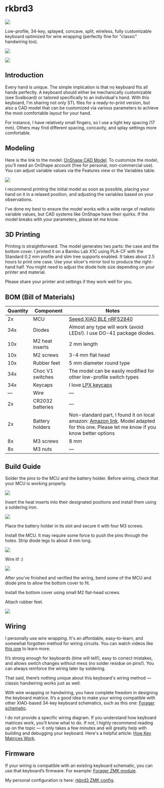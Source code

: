 # rkbrd3

![](./images/2.jpg)

Low-profile, 34-key, splayed, concave, split, wireless, fully customizable keyboard optimized for wire wrapping (perfectly fine for "classic" handwiring too).

![](./images/1.jpg)

![](./images/8.jpg)

## Introduction

Every hand is unique. The simple implication is that no keyboard fits all hands perfectly. A keyboard should either be mechanically customizable (see Svalboard) or tailored specifically to an individual's hand. With this keyboard, I'm sharing not only STL files for a ready-to-print version, but also a CAD model that can be customized via various parameters to achieve the most comfortable layout for your hand.

For instance, I have relatively small fingers, so I use a tight key spacing (17 mm). Others may find different spacing, concavity, and splay settings more comfortable.

## Modeling

Here is the link to the model: [OnShape CAD Model](https://cad.onshape.com/documents/c1f04e62418ea8430405ee0e/w/7ba627513a87dc41f966e769/e/bb377df9cee8dd07dce626be). To customize the model, you'll need an OnShape account (free for personal, non-commercial use). You can adjust variable values via the Features view or the Variables table.

![](./images/drawing.png)

I recommend printing the initial model as soon as possible, placing your hand on it in a relaxed position, and adjusting the variables based on your observations.

I've done my best to ensure the model works with a wide range of realistic variable values, but CAD systems like OnShape have their quirks. If the model breaks with your parameters, please let me know.

## 3D Printing

Printing is straightforward. The model generates two parts: the case and the bottom cover. I printed it on a Bambu Lab X1C using PLA-CF with the Standard 0.2 mm profile and slim tree supports enabled. It takes about 2.5 hours to print one case. Use your slicer's mirror tool to produce the right-hand half. You might need to adjust the diode hole size depending on your printer and material.

Please share your printer and settings if they work well for you.

## BOM (Bill of Materials)

| Quantity | Component        | Notes                                                                                                                                                                        |
| -------- | ---------------- | ---------------------------------------------------------------------------------------------------------------------------------------------------------------------------- |
| 2x       | MCU              | [Seeed XIAO BLE nRF52840](https://www.seeedstudio.com/Seeed-XIAO-BLE-nRF52840-p-5201.html)                                                                                   |
| 34x      | Diodes           | Almost any type will work (avoid LEDs!). I use DO-41 package diodes.                                                                                                         |
| 10x      | M2 heat inserts  | 2 mm length                                                                                                                                                                  |
| 10x      | M2 screws        | 3-4 mm flat head                                                                                                                                                             |
| 10x      | Rubber feet      | 5 mm diameter round type                                                                                                                                                     |
| 34x      | Choc V1 switches | The model can be easily modified for other low-profile switch types                                                                                                          |
| 34x      | Keycaps          | I love [LPX keycaps](https://github.com/levpopov/LPX/)                                                                                                                       |
| —        | Wire             | —                                                                                                                                                                            |
| 2x       | CR2032 batteries | —                                                                                                                                                                            |
| 2x       | Battery holders  | Non-standard part, I found it on local amazon: [Amazon link](https://www.amazon.de/dp/B08GX5W8DX). Model adapted for this one. Please let me know if you know better options |
| 8x       | M3 screws        | 8 mm                                                                                                                                                                         |
| 8x       | M3 nuts          | —                                                                                                                                                                            |

## Build Guide

Solder the pins to the MCU and the battery holder. Before wiring, check that your MCU is working properly.

![](./images/4.jpg)

Insert the heat inserts into their designated positions and install them using a soldering iron.

![](./images/3.jpg)

Place the battery holder in its slot and secure it with four M3 screws.

Install the MCU. It may require some force to push the pins through the holes. Strip diode legs to about 4 mm long.

![](./images/6.jpg )

Wire it! :)

![](./images/7.jpg)

After you’ve finished and verified the wiring, bend some of the MCU and diode pins to allow the bottom cover to fit.

Install the bottom cover using small M2 flat-head screws.

Attach rubber feet.

![](./images/9.jpg)

## Wiring

I personally use wire wrapping. It's an affordable, easy-to-learn, and somewhat forgotten method for wiring circuits. You can watch videos like [this one](https://www.youtube.com/watch?v=IXvEDM-m9CE) to learn more.

It’s strong enough for keyboards (time will tell!), easy to correct mistakes, and allows switch changes without mess (no solder residue on pins!). You can always reinforce the wiring later by soldering.

That said, there’s nothing unique about this keyboard's wiring method — classic handwiring works just as well.

With wire wrapping or handwiring, you have complete freedom in designing the keyboard matrice. It’s a good idea to make your wiring compatible with other XIAO-based 34-key keyboard schematics, such as this one: [Forager schematic](https://github.com/carrefinho/forager/blob/main/forager-pcb/forager-pcb.kicad_sch).

I do not provide a specific wiring diagram. If you understand how keyboard matrices work, you’ll know what to do. If not, I highly recommend reading up on the topic — it only takes a few minutes and will greatly help with building and debugging your keyboard. Here's a helpful article: [How Key Matrices Work](https://pcbheaven.com/wikipages/How_Key_Matrices_Works/).

## Firmware

If your wiring is compatible with an existing keyboard schematic, you can use that keyboard’s firmware. For example: [Forager ZMK module](https://github.com/carrefinho/forager-zmk-module).

My personal configuration is here: [rkbrd3 ZMK config](https://github.com/prepor/zmk-config-rkbrd3).
